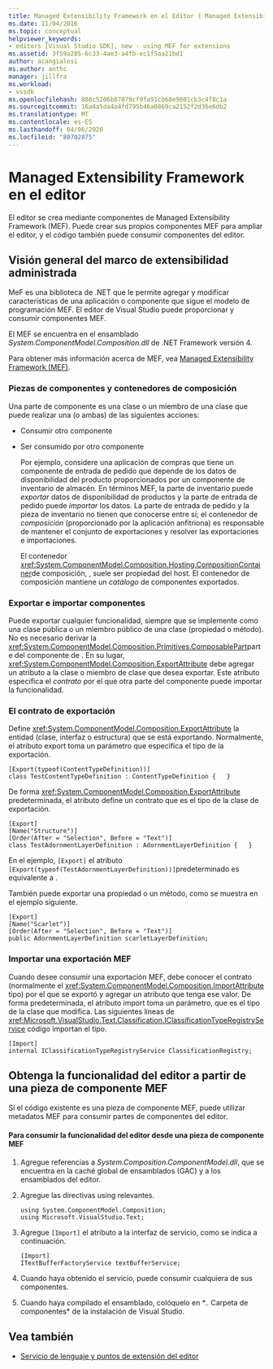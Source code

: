 ```yaml
---
title: Managed Extensibility Framework en el Editor ( Managed Extensibility Framework in the Editor) Microsoft Docs
ms.date: 11/04/2016
ms.topic: conceptual
helpviewer_keywords:
- editors [Visual Studio SDK], new - using MEF for extensions
ms.assetid: 3f59a285-6c33-4ae3-a4fb-ec1f5aa21bd1
author: acangialosi
ms.author: anthc
manager: jillfra
ms.workload:
- vssdk
ms.openlocfilehash: 888c5206b87079cf9fa91cb68e9801cb3c4f8c1a
ms.sourcegitcommit: 16a4a5da4a4fd795b46a0869ca2152f2d36e6db2
ms.translationtype: MT
ms.contentlocale: es-ES
ms.lasthandoff: 04/06/2020
ms.locfileid: "80702875"
---
```

# <a name="managed-extensibility-framework-in-the-editor"></a>Managed Extensibility Framework en el editor
El editor se crea mediante componentes de Managed Extensibility Framework (MEF). Puede crear sus propios componentes MEF para ampliar el editor, y el código también puede consumir componentes del editor.

## <a name="overview-of-the-managed-extensibility-framework"></a>Visión general del marco de extensibilidad administrada
 MeF es una biblioteca de .NET que le permite agregar y modificar características de una aplicación o componente que sigue el modelo de programación MEF. El editor de Visual Studio puede proporcionar y consumir componentes MEF.

 El MEF se encuentra en el ensamblado *System.ComponentModel.Composition.dll* de .NET Framework versión 4.

 Para obtener más información acerca de MEF, vea [Managed Extensibility Framework (MEF)](/dotnet/framework/mef/index).

### <a name="component-parts-and-composition-containers"></a>Piezas de componentes y contenedores de composición
 Una parte de componente es una clase o un miembro de una clase que puede realizar una (o ambas) de las siguientes acciones:

- Consumir otro componente

- Ser consumido por otro componente

  Por ejemplo, considere una aplicación de compras que tiene un componente de entrada de pedido que depende de los datos de disponibilidad del producto proporcionados por un componente de inventario de almacén. En términos MEF, la parte de inventario puede *exportar* datos de disponibilidad de productos y la parte de entrada de pedido puede *importar* los datos. La parte de entrada de pedido y la pieza de inventario no tienen que conocerse entre sí; el contenedor de *composición* (proporcionado por la aplicación anfitriona) es responsable de mantener el conjunto de exportaciones y resolver las exportaciones e importaciones.

  El contenedor <xref:System.ComponentModel.Composition.Hosting.CompositionContainer>de composición, , suele ser propiedad del host. El contenedor de composición mantiene un *catálogo* de componentes exportados.

### <a name="export-and-import-component-parts"></a>Exportar e importar componentes
 Puede exportar cualquier funcionalidad, siempre que se implemente como una clase pública o un miembro público de una clase (propiedad o método). No es necesario derivar la <xref:System.ComponentModel.Composition.Primitives.ComposablePart>parte del componente de . En su lugar, <xref:System.ComponentModel.Composition.ExportAttribute> debe agregar un atributo a la clase o miembro de clase que desea exportar. Este atributo especifica el *contrato* por el que otra parte del componente puede importar la funcionalidad.

### <a name="the-export-contract"></a>El contrato de exportación
 Define <xref:System.ComponentModel.Composition.ExportAttribute> la entidad (clase, interfaz o estructura) que se está exportando. Normalmente, el atributo export toma un parámetro que especifica el tipo de la exportación.

```
[Export(typeof(ContentTypeDefinition))]
class TestContentTypeDefinition : ContentTypeDefinition {   }
```

 De forma <xref:System.ComponentModel.Composition.ExportAttribute> predeterminada, el atributo define un contrato que es el tipo de la clase de exportación.

```
[Export]
[Name("Structure")]
[Order(After = "Selection", Before = "Text")]
class TestAdornmentLayerDefinition : AdornmentLayerDefinition {   }
```

 En el ejemplo, `[Export]` el atributo `[Export(typeof(TestAdornmentLayerDefinition))]`predeterminado es equivalente a .

 También puede exportar una propiedad o un método, como se muestra en el ejemplo siguiente.

```
[Export]
[Name("Scarlet")]
[Order(After = "Selection", Before = "Text")]
public AdornmentLayerDefinition scarletLayerDefinition;
```

### <a name="import-a-mef-export"></a>Importar una exportación MEF
 Cuando desee consumir una exportación MEF, debe conocer el contrato (normalmente el <xref:System.ComponentModel.Composition.ImportAttribute> tipo) por el que se exportó y agregar un atributo que tenga ese valor. De forma predeterminada, el atributo import toma un parámetro, que es el tipo de la clase que modifica. Las siguientes líneas de <xref:Microsoft.VisualStudio.Text.Classification.IClassificationTypeRegistryService> código importan el tipo.

```
[Import]
internal IClassificationTypeRegistryService ClassificationRegistry;
```

## <a name="get-editor-functionality-from-a-mef-component-part"></a>Obtenga la funcionalidad del editor a partir de una pieza de componente MEF
 Si el código existente es una pieza de componente MEF, puede utilizar metadatos MEF para consumir partes de componentes del editor.

#### <a name="to-consume-editor-functionality-from-a-mef-component-part"></a>Para consumir la funcionalidad del editor desde una pieza de componente MEF

1. Agregue referencias a *System.Composition.ComponentModel.dll*, que se encuentra en la caché global de ensamblados (GAC) y a los ensamblados del editor.

2. Agregue las directivas using relevantes.

    ```
    using System.ComponentModel.Composition;
    using Microsoft.VisualStudio.Text;
    ```

3. Agregue `[Import]` el atributo a la interfaz de servicio, como se indica a continuación.

    ```
    [Import]
    ITextBufferFactoryService textBufferService;
    ```

4. Cuando haya obtenido el servicio, puede consumir cualquiera de sus componentes.

5. Cuando haya compilado el ensamblado, colóquelo en *.. Carpeta de componentes\* de la instalación de Visual Studio.

## <a name="see-also"></a>Vea también
- [Servicio de lenguaje y puntos de extensión del editor](../extensibility/language-service-and-editor-extension-points.md)
